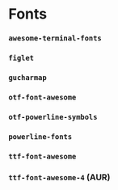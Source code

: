 # Fonts
### `awesome-terminal-fonts`
### `figlet`
### `gucharmap`
### `otf-font-awesome`
### `otf-powerline-symbols`
### `powerline-fonts`
### `ttf-font-awesome` 
### `ttf-font-awesome-4` (AUR)
